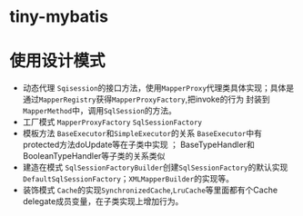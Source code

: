 tiny-mybatis
============


# 使用设计模式

+ 动态代理  `Sqisession`的接口方法，使用`MapperProxy`代理类具体实现；具体是通过`MapperRegistry`获得`MapperProxyFactory`,把invoke的行为
封装到`MapperMethod`中，调用`SqlSession`的方法。
+ 工厂模式  `MapperProxyFactory`  `SqlSessionFactory`
+ 模板方法  `BaseExecutor`和`SimpleExecutor`的关系 `BaseExecutor`中有protected方法doUpdate等在子类中实现  ；   BaseTypeHandler和BooleanTypeHandler等子类的关系类似
+ 建造在模式  `SqlSessionFactoryBuilder`创建`SqlSessionFactory`的默认实现`DefaultSqlSessionFactory`；`XMLMapperBuilder`的实现等。
+ 装饰模式   `Cache`的实现`SynchronizedCache`,`LruCache`等里面都有个Cache delegate成员变量，在子类实现上增加行为。	


    
 










		



				

